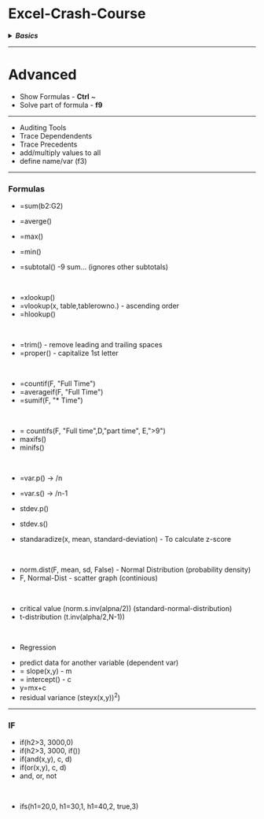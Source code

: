 # Excel-Crash-Course

<details close>
  <summary><b><i>Basics </i></b></summary>

1. Quick Access Toolbar
2. Ribbon Menu
3. Shortcut Menu/ Mini Toolbar

Every **workbook**(file) has atleast one **worksheet**<br/>
Every worksheet has same no. of row and col<br/>
Numbers/formula/date are right aligned<br/>

* Fill Pointer
* Merge and center
* Insert/delete/hide/unhide
* Move/copy/cut
* pivot table
* Custom Data Types/ power BI
* Security
* Sharing/Tracking

### Date and Time

### Shortcuts
* Auto Sum - **alt =**
* Format Cells - **ctrl 1**
* Chart - **alt f1** / **alt f11**
* Edges - **Cntrl . **

</details>

<hr/>

# Advanced

* Show Formulas - **Ctrl** ~
* Solve part of formula - **f9**
<hr/>

* Auditing Tools
* Trace Dependendents
* Trace Precedents
* add/multiply values to all
* define name/var (f3)



<hr/>

### Formulas
* =sum(b2:G2)
* =averge()
* =max()
* =min()

* =subtotal() -9 sum... (ignores other subtotals)

<br/>

* =xlookup()
* =vlookup(x, table,tablerowno.) - ascending order
* =hlookup()

<br/>

* =trim() - remove leading and trailing spaces
* =proper() - capitalize 1st letter

<br/>

* =countif(F, "Full Time")
* =averageif(F, "Full Time")
* =sumif(F, "* Time")

<br/>

* = countifs(F, "Full time",D,"part time", E,">9")
* maxifs()
* minifs()

<br/>

* =var.p() -> /n
* =var.s() -> /n-1

* stdev.p()
* stdev.s()

* standaradize(x, mean, standard-deviation) - To calculate z-score

<br/>

* norm.dist(F, mean, sd, False) - Normal Distribution (probability density)
* F, Normal-Dist - scatter graph (continious)

<br/>

- critical value (norm.s.inv(alpna/2)) (standard-normal-distribution)
- t-distribution (t.inv(alpha/2,N-1))

<br/>

* Regression
- predict data for another variable (dependent var)
- = slope(x,y) - m
- = intercept() - c
- y=mx+c
- residual variance (steyx(x,y))<sup>2</sup>)

<hr/>

### IF
* if(h2>3, 3000,0)
* if(h2>3, 3000, if())
* if(and(x,y), c, d)
* if(or(x,y), c, d)
* and, or, not

<br/>

*  ifs(h1=20,0, h1=30,1, h1=40,2, true,3)

